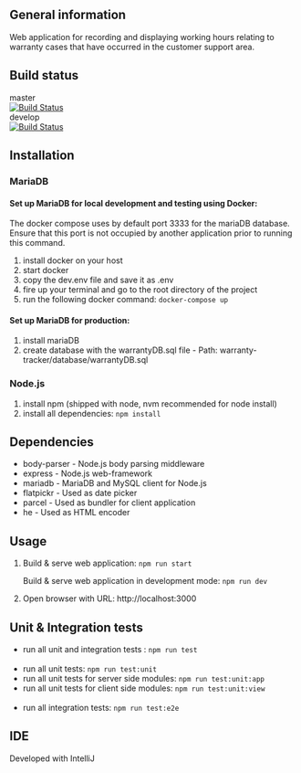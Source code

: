 ## General information
Web application for recording and displaying working hours relating to warranty cases that have occurred in the customer support area.

## Build status
master <br/>
[![Build Status](https://travis-ci.com/ibwgr/warranty-tracker.svg?branch=master)](https://travis-ci.com/ibwgr/warranty-tracker) <br/>
develop <br/>
[![Build Status](https://travis-ci.com/ibwgr/warranty-tracker.svg?branch=develop)](https://travis-ci.com/ibwgr/warranty-tracker) <br/>

## Installation
### MariaDB
#### Set up MariaDB for local development and testing using Docker:
The docker compose uses by default port 3333 for the mariaDB database. Ensure that this port is not occupied by another application prior to running this command.
1. install docker on your host
2. start docker
3. copy the dev.env file and save it as .env
4. fire up your terminal and go to the root directory of the project
5. run the following docker command: `docker-compose up`

#### Set up MariaDB for production:
1. install mariaDB
2. create database with the warrantyDB.sql file - Path: warranty-tracker/database/warrantyDB.sql 

### Node.js
1. install npm (shipped with node, nvm recommended for node install)
2. install all dependencies: `npm install`

## Dependencies
- body-parser - Node.js body parsing middleware
- express - Node.js web-framework
- mariadb - MariaDB and MySQL client for Node.js
- flatpickr - Used as date picker
- parcel - Used as bundler for client application
- he - Used as HTML encoder

## Usage
1. Build & serve web application: `npm run start`
   
   Build & serve web application in development mode: `npm run dev`

2. Open browser with URL: http://localhost:3000

## Unit & Integration tests
- run all unit and integration tests : `npm run test`
<br></br>
- run all unit tests: `npm run test:unit`
- run all unit tests for server side modules: `npm run test:unit:app`
- run all unit tests for client side modules: `npm run test:unit:view`
<br></br>
- run all integration tests: `npm run test:e2e`

## IDE
Developed with IntelliJ

